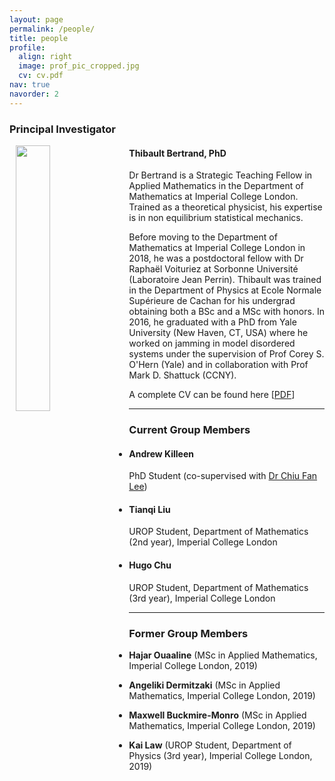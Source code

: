 ```yaml
---
layout: page
permalink: /people/
title: people
profile:
  align: right
  image: prof_pic_cropped.jpg
  cv: cv.pdf
nav: true
navorder: 2
---
```


<h3>Principal Investigator</h3>
<p><img style="padding: 0 15px 10px 10px; float: left;" src="{{ page.profile.image | prepend: '/assets/img/' | prepend: site.baseurl | prepend: site.url }}" width="33%"></p>
<p style="margin-top: 20px;"> </p>
<h4>Thibault Bertrand, PhD</h4>
<p> Dr Bertrand is a Strategic Teaching Fellow in Applied Mathematics in the Department of Mathematics at Imperial College London. Trained as a theoretical physicist, his expertise is in non equilibrium statistical mechanics.

Before moving to the Department of Mathematics at Imperial College London in 2018, he was a postdoctoral fellow with Dr Raphaël Voituriez at Sorbonne Université (Laboratoire Jean Perrin). Thibault was trained in the Department of Physics at Ecole Normale Supérieure de Cachan for his undergrad obtaining both a BSc and a MSc with honors. In 2016, he graduated with a PhD from Yale University (New Haven, CT, USA) where he worked on jamming in model disordered systems under the supervision of Prof Corey S. O'Hern (Yale) and in collaboration with Prof Mark D. Shattuck (CCNY).</p>

A complete CV can be found here [<a href="{{ page.profile.cv | prepend: '/assets/pdf/' | prepend: site.baseurl | prepend: site.url }}" target="_blank">PDF</a>]

<hr>

<h3>Current Group Members</h3>

* <h4><strong>Andrew Killeen</strong></h4> 
PhD Student (co-supervised with <a href="http://www.bg.ic.ac.uk/research/c.lee/index.html">Dr Chiu Fan Lee</a>)

* <h4><strong>Tianqi Liu</strong></h4> 
UROP Student, Department of Mathematics (2nd year), Imperial College London

* <h4><strong>Hugo Chu</strong></h4> 
UROP Student, Department of Mathematics (3rd year), Imperial College London

<hr>

<h3>Former Group Members</h3>

* <strong>Hajar Ouaaline</strong> (MSc in Applied Mathematics, Imperial College London, 2019) 

* <strong>Angeliki Dermitzaki</strong> (MSc in Applied Mathematics, Imperial College London, 2019)

* <strong>Maxwell Buckmire-Monro</strong> (MSc in Applied Mathematics, Imperial College London, 2019)

* <strong>Kai Law</strong> (UROP Student, Department of Physics (3rd year), Imperial College London, 2019)
